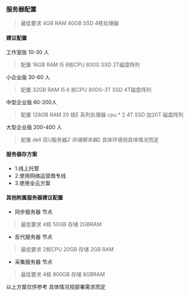 
###  服务器配置
> 最低要求  4GB RAM  40GB SSD 4核处理器
#### 建议配置

工作室版     10-30 人
> 配置  16GB RAM   I5 6核CPU  800G SSD  2T磁盘阵列

小企业版  30-60 人
> 配置  32GB RAM  I5  6 核CPU   800G-3T SSD   4T磁盘阵列

中型企业版  60-200人
> 配置  128GB RAM   20 核E 系列处理器  cpu * 2  4T SSD  加20T 磁盘阵列

大型企业版  200-400 人
> 配置  dell 双U服务器*2       存储服务器*2    具体环境视具体情况而定

 
#### 服务器存方案
 - 1.线上托管
 - 2.使用网络运营商专线
 - 3.使用全云方案

#### 其他附属服务器建议配置

- 同步服务器 节点
> 最低要求 4核   50GB 存储 2GBRAM

- 反代服务器 节点
> 最低要求 2核CPU  20GB 存储  2GB RAM  

- 采集服务器 节点
> 最低要求 4核   800GB 存储 8GBRAM

以上方案仅供参考 具体情况视部署需求而定
